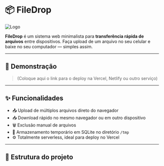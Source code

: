 # 📦 FileDrop

![Logo](./public/logo.png)

**FileDrop** é um sistema web minimalista para **transferência rápida de arquivos** entre dispositivos. Faça upload de um arquivo no seu celular e baixe no seu computador — simples assim.

---

## 🚀 Demonstração

> (Coloque aqui o link para o deploy na Vercel, Netlify ou outro serviço)

---

## ✨ Funcionalidades

- 📤 Upload de múltiplos arquivos direto do navegador
- 📥 Download rápido no mesmo navegador ou em outro dispositivo
- 🗑️ Exclusão manual de arquivos
- 💾 Armazenamento temporário em SQLite no diretório `/tmp`
- ⚙️ Totalmente serverless, ideal para deploy no Vercel

---

## 📁 Estrutura do projeto

